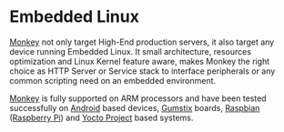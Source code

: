 # Embedded Linux

[Monkey](http://monkey-project.com) not only target High-End production servers, it also target any device running Embedded Linux. It small architecture, resources optimization and Linux Kernel feature aware, makes Monkey the right choice as HTTP Server or Service stack to interface peripherals or any common scripting need on an embedded environment.

[Monkey](http://monkey-project.com) is fully supported on ARM processors and have been tested successfully on [Android](http://developer.android.com/index.html) based devices, [Gumstix](http://gumstix.org/) boards, [Raspbian](http://www.raspbian.org/) ([Raspberry Pi](http://www.raspberrypi.org/)) and [Yocto Project](https://www.yoctoproject.org/) based systems.
